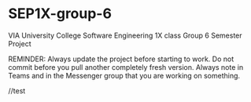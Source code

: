# SEP1X-group-6
VIA University College Software Engineering 1X class Group 6 Semester Project


REMINDER:
Always update the project before starting to work. 
Do not commit before you pull another completely fresh version.
Always note in Teams and in the Messenger group that you are working on something.



//test